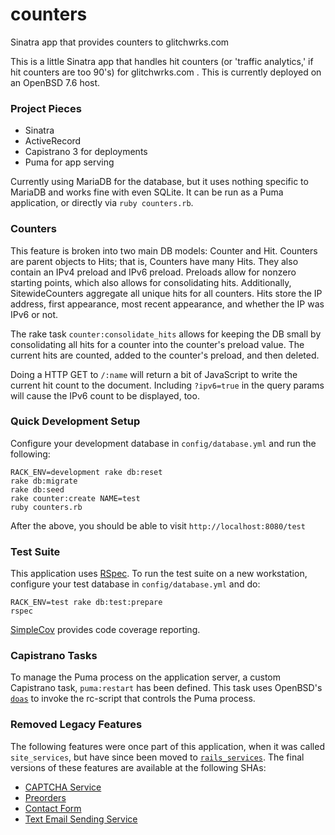 # counters
Sinatra app that provides counters to glitchwrks.com

This is a little Sinatra app that handles hit counters (or 'traffic analytics,' if hit counters are too 90's) for glitchwrks.com . This is currently deployed on an OpenBSD 7.6 host.

### Project Pieces

- Sinatra
- ActiveRecord
- Capistrano 3 for deployments
- Puma for app serving

Currently using MariaDB for the database, but it uses nothing specific to MariaDB and works fine with even SQLite. It can be run as a Puma application, or directly via `ruby counters.rb`.

### Counters

This feature is broken into two main DB models: Counter and Hit. Counters are parent objects to Hits; that is, Counters have many Hits. They also contain an IPv4 preload and IPv6 preload. Preloads allow for nonzero starting points, which also allows for consolidating hits. Additionally, SitewideCounters aggregate all unique hits for all counters. Hits store the IP address, first appearance, most recent appearance, and whether the IP was IPv6 or not.

The rake task `counter:consolidate_hits` allows for keeping the DB small by consolidating all hits for a counter into the counter's preload value. The current hits are counted, added to the counter's preload, and then deleted.

Doing a HTTP GET to `/:name` will return a bit of JavaScript to write the current hit count to the document. Including `?ipv6=true` in the query params will cause the IPv6 count to be displayed, too.

### Quick Development Setup

Configure your development database in `config/database.yml` and run the following:

```
RACK_ENV=development rake db:reset
rake db:migrate
rake db:seed
rake counter:create NAME=test
ruby counters.rb
```

After the above, you should be able to visit `http://localhost:8080/test`

### Test Suite

This application uses [RSpec](http://rspec.info/). To run the test suite on a new workstation, configure your test database in `config/database.yml` and do:

```
RACK_ENV=test rake db:test:prepare
rspec
```

[SimpleCov](https://github.com/simplecov-ruby/simplecov) provides code coverage reporting.

### Capistrano Tasks

To manage the Puma process on the application server, a custom Capistrano task, `puma:restart` has been defined. This task uses OpenBSD's [`doas`](https://man.openbsd.org/OpenBSD-7.6/doas) to invoke the rc-script that controls the Puma process.

### Removed Legacy Features

The following features were once part of this application, when it was called `site_services`, but have since been moved to [`rails_services`](https://github.com/glitchwrks/rails_services). The final versions of these features are available at the following SHAs:

* [CAPTCHA Service](https://github.com/glitchwrks/counters/tree/024c61351deba8b09e3c518979aa1c664420e8fb)
* [Preorders](https://github.com/glitchwrks/counters/tree/3054dc5f87e2bd73e95b2ba6d5ab6aa67731e8b0)
* [Contact Form](https://github.com/glitchwrks/counters/tree/b598178877676fe3e3d95532cc90ef9bc3e6bd19)
* [Text Email Sending Service](https://github.com/glitchwrks/counters/tree/6f2cb5e72846eba2dfa18c6d69d9dbb56dd1b406)
